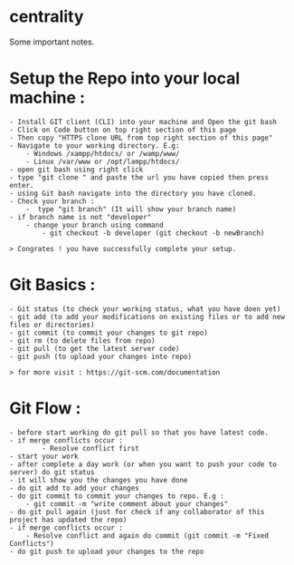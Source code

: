 # centrality
Some important notes.
# Setup the Repo into your local machine :
    - Install GIT client (CLI) into your machine and Open the git bash
    - Click on Code button on top right section of this page
    - Then copy "HTTPS clone URL from top right section of this page"
    - Navigate to your working directory. E.g:
        - Windows /xampp/htdocs/ or /wamp/www/
        - Linux /var/www or /opt/lampp/htdocs/
    - open git bash using right click
    - type "git clone " and paste the url you have copied then press enter.
    - using Git bash navigate into the directory you have cloned.
    - Check your branch :
        -  type "git branch" (It will show your branch name)
    - if branch name is not "developer"
        - change your branch using command
            - git checkout -b developer (git checkout -b newBranch)

    > Congrates ! you have successfully complete your setup.

# Git Basics :
    - Git status (to check your working status, what you have doen yet)
    - git add (to add your modifications on existing files or to add new files or directories)
    - git commit (to commit your changes to git repo)
    - git rm (to delete files from repo)
    - git pull (to get the latest server code)
    - git push (to upload your changes into repo)

    > for more visit : https://git-scm.com/documentation

# Git Flow :
    - before start working do git pull so that you have latest code.
    - if merge conflicts occur :
            - Resolve conflict first
    - start your work
    - after complete a day work (or when you want to push your code to server) do git status
    - it will show you the changes you have done
    - do git add to add your changes
    - do git commit to commit your changes to repo. E.g :
        - git commit -m "write comment about your changes"
    - do git pull again (just for check if any collaborator of this project has updated the repo)
    - if merge conflicts occur :
        - Resolve conflict and again do commit (git commit -m "Fixed Conflicts")
    - do git push to upload your changes to the repo
